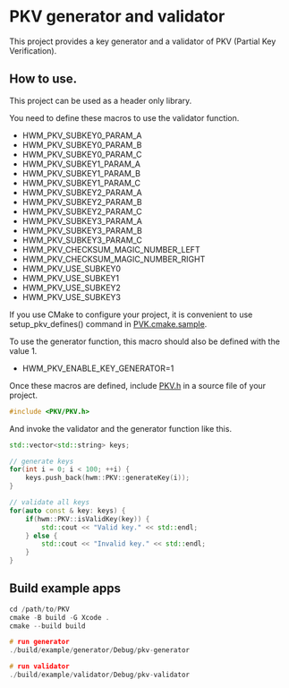 # PKV generator and validator

This project provides a key generator and a validator of PKV (Partial Key Verification).

## How to use.

This project can be used as a header only library.

You need to define these macros to use the validator function.

- HWM_PKV_SUBKEY0_PARAM_A
- HWM_PKV_SUBKEY0_PARAM_B
- HWM_PKV_SUBKEY0_PARAM_C
- HWM_PKV_SUBKEY1_PARAM_A
- HWM_PKV_SUBKEY1_PARAM_B
- HWM_PKV_SUBKEY1_PARAM_C
- HWM_PKV_SUBKEY2_PARAM_A
- HWM_PKV_SUBKEY2_PARAM_B
- HWM_PKV_SUBKEY2_PARAM_C
- HWM_PKV_SUBKEY3_PARAM_A
- HWM_PKV_SUBKEY3_PARAM_B
- HWM_PKV_SUBKEY3_PARAM_C
- HWM_PKV_CHECKSUM_MAGIC_NUMBER_LEFT
- HWM_PKV_CHECKSUM_MAGIC_NUMBER_RIGHT
- HWM_PKV_USE_SUBKEY0
- HWM_PKV_USE_SUBKEY1
- HWM_PKV_USE_SUBKEY2
- HWM_PKV_USE_SUBKEY3

If you use CMake to configure your project, it is convenient to use setup_pkv_defines() command in [PVK.cmake.sample](PKV.cmake.sample).

To use the generator function, this macro should also be defined with the value 1.

- HWM_PKV_ENABLE_KEY_GENERATOR=1

Once these macros are defined, include [PKV.h](./include/PKV/PKV.h) in a source file of your project.

```cpp
#include <PKV/PKV.h>
```

And invoke the validator and the generator function like this.

```cpp
std::vector<std::string> keys;

// generate keys
for(int i = 0; i < 100; ++i) {
    keys.push_back(hwm::PKV::generateKey(i));
}

// validate all keys
for(auto const & key: keys) {
    if(hwm::PKV::isValidKey(key)) {
        std::cout << "Valid key." << std::endl;
    } else {
        std::cout << "Invalid key." << std::endl;
    }
}
```

## Build example apps

```cpp
cd /path/to/PKV
cmake -B build -G Xcode .
cmake --build build

# run generator
./build/example/generator/Debug/pkv-generator

# run validator
./build/example/validator/Debug/pkv-validator
```
